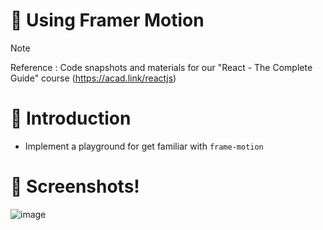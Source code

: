 # 💯 Using Framer Motion
> [!NOTE]
> Reference : Code snapshots and materials for our "React - The Complete Guide" course (https://acad.link/reactjs)

# 📖 Introduction
- Implement a playground for get familiar with `frame-motion`

# 👀 Screenshots!
![image](https://github.com/kdh4646/framer-motion-demo/assets/71913953/8b31aea6-dbf3-469d-813c-52422fc0a2ae)


